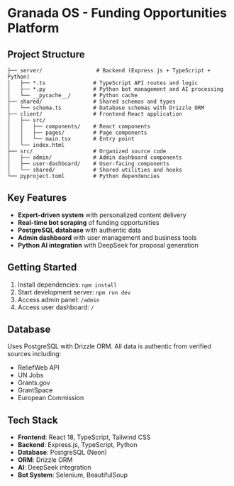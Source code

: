 # Granada OS - Funding Opportunities Platform

## Project Structure

```
├── server/                 # Backend (Express.js + TypeScript + Python)
│   ├── *.ts               # TypeScript API routes and logic
│   ├── *.py               # Python bot management and AI processing
│   └── __pycache__/       # Python cache
├── shared/                # Shared schemas and types
│   └── schema.ts          # Database schemas with Drizzle ORM
├── client/                # Frontend React application
│   ├── src/
│   │   ├── components/    # React components
│   │   ├── pages/         # Page components
│   │   └── main.tsx       # Entry point
│   └── index.html
├── src/                   # Organized source code
│   ├── admin/             # Admin dashboard components
│   ├── user-dashboard/    # User-facing components
│   └── shared/            # Shared utilities and hooks
└── pyproject.toml         # Python dependencies
```

## Key Features

- **Expert-driven system** with personalized content delivery
- **Real-time bot scraping** of funding opportunities
- **PostgreSQL database** with authentic data
- **Admin dashboard** with user management and business tools
- **Python AI integration** with DeepSeek for proposal generation

## Getting Started

1. Install dependencies: `npm install`
2. Start development server: `npm run dev`
3. Access admin panel: `/admin`
4. Access user dashboard: `/`

## Database

Uses PostgreSQL with Drizzle ORM. All data is authentic from verified sources including:
- ReliefWeb API
- UN Jobs
- Grants.gov
- GrantSpace
- European Commission

## Tech Stack

- **Frontend**: React 18, TypeScript, Tailwind CSS
- **Backend**: Express.js, TypeScript, Python
- **Database**: PostgreSQL (Neon)
- **ORM**: Drizzle ORM
- **AI**: DeepSeek integration
- **Bot System**: Selenium, BeautifulSoup